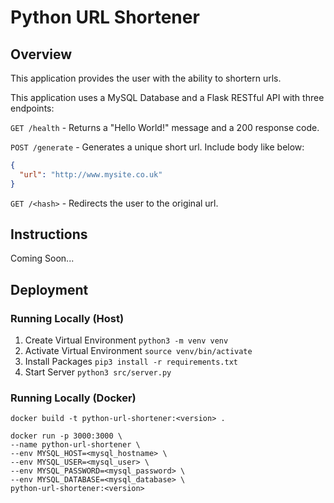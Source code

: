# Python URL Shortener

## Overview

This application provides the user with the ability to shortern urls.

This application uses a MySQL Database and a Flask RESTful API with three endpoints:

`GET /health` - Returns a "Hello World!" message and a 200 response code.

`POST /generate` - Generates a unique short url. Include body like below:

```json
{
  "url": "http://www.mysite.co.uk"
}
```

`GET /<hash>` - Redirects the user to the original url.

## Instructions

Coming Soon...

## Deployment

### Running Locally (Host)

1. Create Virtual Environment `python3 -m venv venv`
2. Activate Virtual Environment `source venv/bin/activate`
3. Install Packages `pip3 install -r requirements.txt`
4. Start Server `python3 src/server.py`

### Running Locally (Docker)

```
docker build -t python-url-shortener:<version> .

docker run -p 3000:3000 \
--name python-url-shortener \
--env MYSQL_HOST=<mysql_hostname> \
--env MYSQL_USER=<mysql_user> \
--env MYSQL_PASSWORD=<mysql_password> \
--env MYSQL_DATABASE=<mysql_database> \
python-url-shortener:<version>
```
